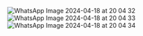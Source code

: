 ![WhatsApp Image 2024-04-18 at 20 04 32](https://github.com/1guilherme1python1/ecommerce_app/assets/92829260/8b2ce17e-bba5-42e7-8c31-6fc87ce41b17)
![WhatsApp Image 2024-04-18 at 20 04 33](https://github.com/1guilherme1python1/ecommerce_app/assets/92829260/5f57e338-df5d-4966-9cab-b4af88d6cb71)
![WhatsApp Image 2024-04-18 at 20 04 34](https://github.com/1guilherme1python1/ecommerce_app/assets/92829260/3d56db60-594a-4076-8322-47e1068a4c0d)
